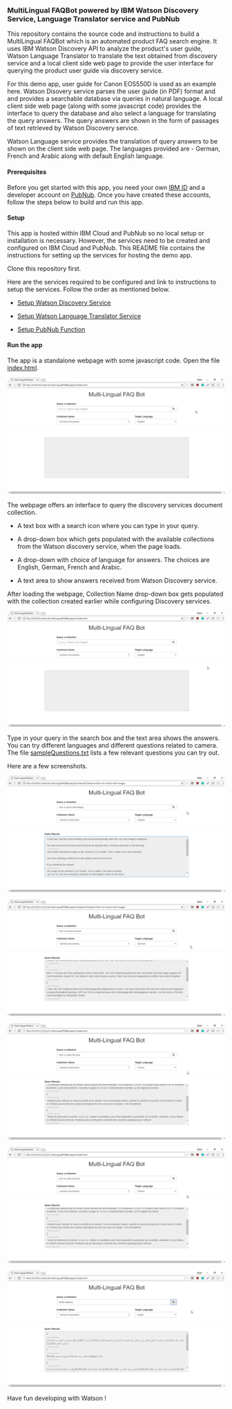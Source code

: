 ### MultiLingual FAQBot powered by IBM Watson Discovery Service, Language Translator service and PubNub

This repository contains the source code and instructions to build a MultiLingual FAQBot which is an automated product FAQ search engine. It uses IBM Watson Discovery API to analyze the product's user guide, Watson Language Translator to translate the text obtained from discovery service and a local client side web page to provide the user interface for querying the product user guide via discovery service.

For this demo app, user guide for Canon EOS550D is used as an example here. Watson Disovery service parses the user guide (in PDF) format and and provides a searchable database via queries in natural language. A local client side web page (along with some javascript code) provides the interface to query the database and also select a language for translating the query answers. The query answers are shown in the form of passages of text retrieved by Watson Discovery service.

Watson Language service provides the translation of query answers to be shown on the client side web page. The languages provided are - German, French and Arabic along with default English language.


#### Prerequisites
Before you get started with this app, you need your own [IBM ID](https://console.bluemix.net/) and a developer account on [PubNub](https://admin.pubnub.com). Once you have created these accounts, follow the steps below to build and run this app.


#### Setup

This app is hosted within IBM Cloud and PubNub so no local setup or installation is necessary. However, the services need to be created and configured on IBM Cloud and PubNub. This README file contains the instructions for setting up the services for hosting the demo app.

Clone this repository first.

Here are the services required to be configured and link to instructions to setup the services. Follow the order as mentioned below.

* [Setup Watson Discovery Service](setup-discovery.md)

* [Setup Watson Language Translator Service](setup-translator.md)

* [Setup PubNub Function](setup-pubnub.md)


#### Run the app

The app is a standalone webpage with some javascript code. Open the file [index.html](appUI/index.html).

![App UI](screenshots/app_1.png)

The webpage offers an interface to query the discovery services document collection.

* A text box with a search icon where you can type in your query.

* A drop-down box which gets populated  with the available collections from the Watson discovery service, when the page loads.

* A drop-down with choice of language for answers. The choices are English, German, French and Arabic.

* A text area to show answers received from Watson Discovery service.

After loading the webpage, Collection Name drop-down box gets populated with the collection created earlier while configuring Discovery services.

![App UI](screenshots/app_2.png)

Type in your query in the search box and the text area shows the answers. You can try different languages and different questions related to camera. The file [sampleQuestions.txt](documents/sampleQuestions.txt)  lists a few relevant questions you can try out.

Here are a few screenshots.

![App UI](screenshots/app_3.png)


![App UI](screenshots/app_4.png)


![App UI](screenshots/app_5.png)


![App UI](screenshots/app_6.png)


![App UI](screenshots/app_7.png)

Have fun developing with Watson !
